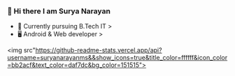 ### 👋 Hi there I am Surya Narayan 



- 📜 Currently pursuing B.Tech IT >
- 🖥️ Android & Web developer >

<img src"https://github-readme-stats.vercel.app/api?username=suryanarayanms&&show_icons=true&title_color=ffffff&icon_color=bb2acf&text_color=daf7dc&bg_color=151515">
